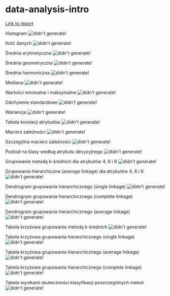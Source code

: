 ﻿# data-analysis-intro

[Link to report](https://kubehe.github.io/data-analysis-intro/ "Report")

Histogram 
![didn't generate!][rawHistogramMatrix]

Ilość danych
![didn't generate!][dataQuantity]

Średnia arytmetyczna
![didn't generate!][arithmeticAvgsByClass]

Średnia geometryczna
![didn't generate!][geometricMeansByClass]

Średnia harmoniczna
![didn't generate!][harmonicMeansByClass]

Mediana
![didn't generate!][mediansByClass]

Wartości minimalne i maksymalne
![didn't generate!][minMaxByClass]

Odchylenie standardowe
![didn't generate!][standardDeviationsByClass]

Wariancja
![didn't generate!][variancesByClass]

Tabela korelacji atrybutów
![didn't generate!][correlationAttsTable]

Macierz zależności
![didn't generate!][matOfDependenceGraph]

Szczególna macierz zależności
![didn't generate!][focusedMatOfDependenceGraph]

Podział na klasy według atrybutu decyzyjnego
![didn't generate!][Classes]

Grupowanie metodą k-średnich dla atrybutów 4, 6 i 9
![didn't generate!][kmeansClustering]

Grupowanie hierarchiczne (average linkage) dla atrybutów 4, 6 i 9
![didn't generate!][avgLinkClustering]

Dendrogram grupowania hierarchicznego (single linkage)
![didn't generate!][singleLinkDendrogram]

Dendrogram grupowania hierarchicznego (complete linkage)
![didn't generate!][completeLinkDendrogram]

Dendrogram grupowania hierarchicznego (average linkage)
![didn't generate!][avgLinkDendrogram]

Tabela krzyżowa grupowania metodą k-średnich
![didn't generate!][kmeansCrossTable]

Tabela krzyżowa grupowania hierarchicznego (single linkage)
![didn't generate!][singleLinkCrossTable]

Tabela krzyżowa grupowania hierarchicznego (average linkage)
![didn't generate!][averageLinkCrossTable]

Tabela krzyżowa grupowania hierarchicznego (complete linkage)
![didn't generate!][completeLinkCrossTable]

Tabela wynikami skuteczności klasyfikacji poszczególnych metod
![didn't generate!][classificationTable]


<!-- ![didn't generate!][] -->

[rawHistogramMatrix]: ./output/histMat.png "Macierz histogramów"
[dataQuantity]: https://github.com/kubehe/data-analysis-intro/raw/master/output/dataQuantity.png "Liczba reprezentów"
[arithmeticAvgsByClass]: https://github.com/kubehe/data-analysis-intro/raw/master/output/arithmeticAvgByClass.png "Średnie arytmetyczne według klas"
[geometricMeansByClass]: https://github.com/kubehe/data-analysis-intro/raw/master/output/geometricMeansByClass.png "Średnie geometryczne według klas"
[harmonicMeansByClass]: https://github.com/kubehe/data-analysis-intro/raw/master/output/harmonicMeansByClass.png "Średnie harmoniczne według klas"
[mediansByClass]: https://github.com/kubehe/data-analysis-intro/raw/master/output/mediansByClass.png "Mediany według klas"
[minMaxByClass]: https://github.com/kubehe/data-analysis-intro/raw/master/output/minMaxByClass.png "Wartości maksymalne i minimalne według kals"
[standardDeviationsByClass]: https://github.com/kubehe/data-analysis-intro/raw/master/output/standardDeviationsByClass.png "Odchylenie standardowe według klas"
[variancesByClass]: https://github.com/kubehe/data-analysis-intro/raw/master/output/variancesByClass.png "Wariancje według klas"
[correlationAttsTable]: https://github.com/kubehe/data-analysis-intro/raw/master/output/correlationAttsTable.png "Macierz korelacji między atrybutami"
[matOfDependenceGraph]: https://github.com/kubehe/data-analysis-intro/raw/master/output/matOfDependenceGraph.png "Macierz wykresów zależności"
[focusedMatOfDependenceGraph]: https://github.com/kubehe/data-analysis-intro/raw/master/output/focusedMatOfDependenceGraph.png "Wydzielony fragment macierzy wykresóœ zależności"
[Classes]: ./output/plotmat-classes.png "Podział na klasy według atrybutu decyzyjnego"
[kmeansClustering]: ./output/plotmat-group469-kmeans.png "Grupowanie metodą k-średnich dla atrybutów 4, 6 i 9"
[avgLinkClustering]: ./output/plotmat-group469-avglink.png "Grupowanie hierarchiczne (average linkage) dla atrybutów 4, 6 i 9"
[singleLinkDendrogram]: ./output/dgram-single.svg "Dendrogram grupowania hierarchicznego (single linkage)"
[avgLinkDendrogram]: ./output/dgram-average.svg "Dendrogram grupowania hierarchicznego (average linkage)"
[completeLinkDendrogram]: ./output/dgram-complete.svg "Dendrogram grupowania hierarchicznego (complete linkage)"
[kmeansCrossTable]: ./output/crosstab-kmeans.svg "Tabela krzyżowa grupowania metodą k-średnich"
[singleLinkCrossTable]: ./output/crosstab-single-link.svg "Tabela krzyżowa grupowania hierarchicznego (single linkage)"
[averageLinkCrossTable]: ./output/crosstab-avg-link.svg "Tabela krzyżowa grupowania hierarchicznego (average linkage)"
[completeLinkCrossTable]: ./output/crosstab-complete-link.svg "Tabela krzyżowa grupowania hierarchicznego (complete linkage)"
[classificationTable]: ./output/clsf-results.svg "Tabela wynikami skuteczności klasyfikacji poszczególnych metod"